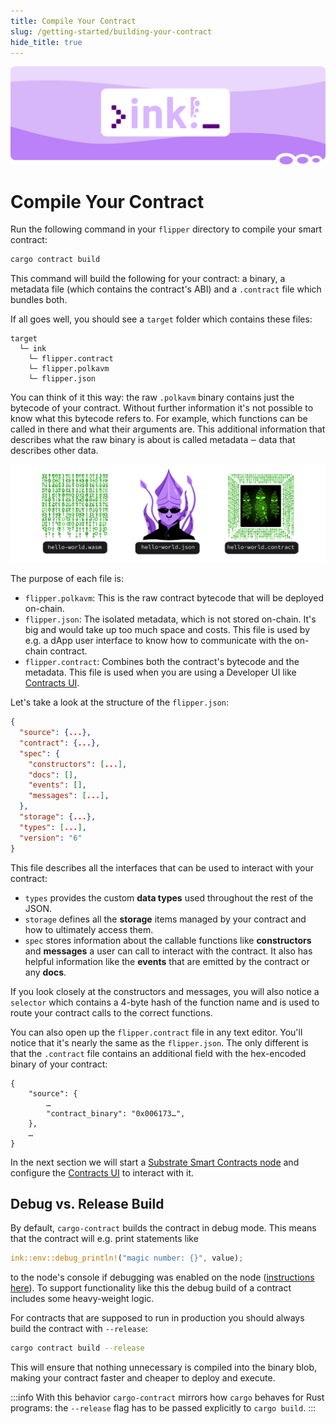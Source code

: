 ```yaml
---
title: Compile Your Contract
slug: /getting-started/building-your-contract
hide_title: true
---
```


![Cargo Contract Title Picture](/img/title/cargo-contract.svg)

# Compile Your Contract

Run the following command in your `flipper` directory to compile your smart contract:

```bash
cargo contract build
```

This command will build the following for your contract: 
a binary, a metadata file (which contains the
contract's ABI) and a `.contract` file which bundles both.

If all goes well, you should see a `target` folder which contains these files:

```
target
  └─ ink
    └─ flipper.contract
    └─ flipper.polkavm
    └─ flipper.json
```
You can think of it this way: the raw `.polkavm` binary contains just
the bytecode of your contract. Without further information it's
not possible to know what this bytecode refers to. For example,
which functions can be called in there and what their arguments
are. This additional information that describes what the raw binary
is about is called metadata ‒ data that describes other data.

<p>
    <img src="/img/metadata.svg"  />
</p>

The purpose of each file is:

* `flipper.polkavm`: This is the raw contract bytecode that will be deployed on-chain.
* `flipper.json`: The isolated metadata, which is not stored on-chain.
It's big and would take up too much space and costs.
This file is used by e.g. a dApp user interface to know how to communicate with the on-chain contract.
* `flipper.contract`: Combines both the contract's bytecode and the metadata. This file
is used when you are using a Developer UI like [Contracts UI](https://ui.use.ink).

Let's take a look at the structure of the `flipper.json`:

```json
{
  "source": {...},
  "contract": {...},
  "spec": {
    "constructors": [...],
    "docs": [],
    "events": [],
    "messages": [...],
  },
  "storage": {...},
  "types": [...],
  "version": "6"
}
```

This file describes all the interfaces that can be used to interact with your contract:

* `types` provides the custom **data types** used throughout the rest of the JSON.
* `storage` defines all the **storage** items managed by your contract and how to ultimately access them.
* `spec` stores information about the callable functions like **constructors** and **messages** a
user can call to interact with the contract. It also has helpful information like the **events**
that are emitted by the contract or any **docs**.
  
If you look closely at the constructors and messages, you will also notice a `selector` which
contains a 4-byte hash of the function name and is used to route your contract calls to the correct
functions.

You can also open up the `flipper.contract` file in any text editor. You'll notice that it's
nearly the same as the `flipper.json`. The only different is that the `.contract` file contains
an additional field with the hex-encoded binary of your contract:

```
{
    "source": {
        …
        "contract_binary": "0x006173…",
    },
    …
}
```

In the next section we will start a [Substrate Smart Contracts node](https://github.com/use-ink/ink-node)
and configure the [Contracts UI](https://github.com/use-ink/contracts-ui) to interact with it.

## Debug vs. Release Build

By default, `cargo-contract` builds the contract in debug mode. This means
that the contract will e.g. print statements like

```rust
ink::env::debug_println!("magic number: {}", value);
```

to the node's console if debugging was enabled on the node ([instructions here](../faq/faq.md#how-do-i-print-something-to-the-console-from-the-runtime)).
To support functionality like this the debug build of a contract includes some
heavy-weight logic.

For contracts that are supposed to run in production you should always build the
contract with `--release`:

```bash
cargo contract build --release
```

This will ensure that nothing unnecessary is compiled into the binary blob, making
your contract faster and cheaper to deploy and execute.

:::info
With this behavior `cargo-contract` mirrors how `cargo` behaves for Rust programs:
the `--release` flag has to be passed explicitly to `cargo build`.
:::
